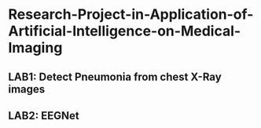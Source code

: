 # Research-Project-in-Application-of-Artificial-Intelligence-on-Medical-Imaging
## LAB1: Detect Pneumonia from chest X-Ray images

## LAB2: EEGNet
